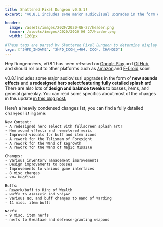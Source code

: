 ```yaml
---
title: Shattered Pixel Dungeon v0.8.1!
excerpt: "v0.8.1 includes some major audiovisual upgrades in the form of new sounds effect and a redesigned hero select featuring fully detailed splash art! There are also lots of design and balance tweaks to bosses, items, and general gameplay."

header:
  image: /assets/images/2020/2020-06-27/header.png
  teaser: /assets/images/2020/2020-06-27/header.png
  width: 1260px

#These tags are parsed by Shattered Pixel Dungeon to determine display in its news feed
tags: ["SHPD_INGAME", "SHPD_ICON_v464: ICON: CHANGES"]
---
```

Hey Dungeoneers, v0.8.1 has been released on [Google Play](https://play.google.com/store/apps/details?id=com.shatteredpixel.shatteredpixeldungeon) and [GitHub](https://github.com/00-Evan/shattered-pixel-dungeon/releases), and should roll out to other platforms such as [Amazon](https://www.amazon.com/Shattered-Pixel-Dungeon/dp/B00OH2C21M/) and [F-Droid](https://f-droid.org/en/packages/com.shatteredpixel.shatteredpixeldungeon/) soon!

v0.8.1 includes some major audiovisual upgrades in the form of __new sounds effects__ and a __redesigned hero select featuring fully detailed splash art!__ There are also lots of __design and balance tweaks__ to bosses, items, and general gameplay. You can read some specifics about most of the changes in this update [in this blog post.](/blog/coming-soon-to-shattered-new-sights-and-sounds.html)

Here’s a heavily condensed changes list, you can find a fully detailed changes list ingame:

```
New Content:
- A redesigned hero select with fullscreen splash art!
- New sound effects and remastered music
- Improved visuals for buff and item icons
- A rework for the Talisman of Foresight 
- A rework for the Wand of Regrowth
- A rework for the Wand of Magic Missile

Changes:
- Various inventory management improvements
- Design improvements to bosses
- Improvements to various game interfaces
- 8 misc changes
- 20+ bugfixes

Buffs:
- Rework/buff to Ring of Wealth
- Buffs to Assassin and Sniper
- Various QoL and buff changes to Wand of Warding
- 11 misc. item buffs

Nerfs:
- 9 misc. item nerfs
- nerfs to Greataxe and defense-granting weapons
```
